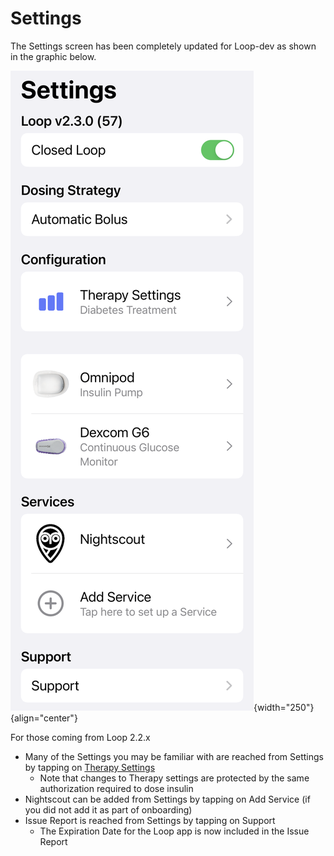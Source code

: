 # Settings

The Settings screen has been completely updated for Loop-dev as shown in the graphic below.

![settings screen for loop 3](img/loop-3-settings.svg){width="250"}
{align="center"}

For those coming from Loop 2.2.x

* Many of the Settings you may be familiar with are reached from Settings by tapping on [Therapy Settings](onboarding.md#therapy-information)
    * Note that changes to Therapy settings are protected by the same authorization required to dose insulin
* Nightscout can be added from Settings by tapping on Add Service (if you did not add it as part of onboarding)
* Issue Report is reached from Settings by tapping on Support
    * The Expiration Date for the Loop app is now included in the Issue Report
    
    


